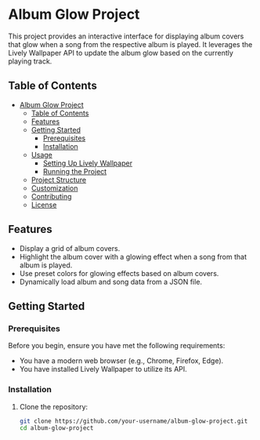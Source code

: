 # Album Glow Project

This project provides an interactive interface for displaying album covers that glow when a song from the respective album is played. It leverages the Lively Wallpaper API to update the album glow based on the currently playing track.

## Table of Contents

- [Album Glow Project](#album-glow-project)
  - [Table of Contents](#table-of-contents)
  - [Features](#features)
  - [Getting Started](#getting-started)
    - [Prerequisites](#prerequisites)
    - [Installation](#installation)
  - [Usage](#usage)
    - [Setting Up Lively Wallpaper](#setting-up-lively-wallpaper)
    - [Running the Project](#running-the-project)
  - [Project Structure](#project-structure)
  - [Customization](#customization)
  - [Contributing](#contributing)
  - [License](#license)

## Features

- Display a grid of album covers.
- Highlight the album cover with a glowing effect when a song from that album is played.
- Use preset colors for glowing effects based on album covers.
- Dynamically load album and song data from a JSON file.

## Getting Started

### Prerequisites

Before you begin, ensure you have met the following requirements:

- You have a modern web browser (e.g., Chrome, Firefox, Edge).
- You have installed Lively Wallpaper to utilize its API.

### Installation

1. Clone the repository:
   ```bash
   git clone https://github.com/your-username/album-glow-project.git
   cd album-glow-project
